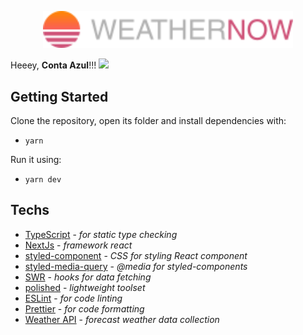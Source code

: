 <p align="center">
<img src="https://raw.githubusercontent.com/twobanks/weather-now/7ca1927f19b09b900252cdc095633568d28255a5/public/img/logo.svg" width="400" alt="WATHERNOW" />
</p>

Heeey, **Conta Azul**!!! <img src="https://raw.githubusercontent.com/kaueMarques/kaueMarques/master/hi.gif" width="30px">


##  Getting Started

Clone the repository, open its folder and install dependencies with:
- `yarn`

Run it using:
- `yarn dev`


##   Techs

- [TypeScript](https://www.typescriptlang.org/) - *for static type checking*
- [NextJs](https://nextjs.org/) - *framework react*
- [styled-component](https://styled-components.com/) - *CSS for styling React component*
- [styled-media-query](https://github.com/morajabi/styled-media-query) - *@media for styled-components*
- [SWR](https://swr.vercel.app/) - *hooks for data fetching*
- [polished](https://polished.js.org/) - *lightweight toolset*
- [ESLint](https://eslint.org/) - *for code linting*
- [Prettier](https://prettier.io/) - *for code formatting*
- [Weather API](https://openweathermap.org/api) - *forecast weather data collection*